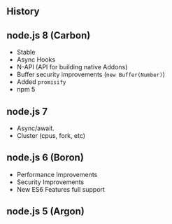 History
-

## node.js 8 (Carbon)

* Stable
* Async Hooks
* N-API (API for building native Addons)
* Buffer security improvements (`new Buffer(Number)`)
* Added `promisify`
* npm 5

## node.js 7

* Async/await.
* Cluster (cpus, fork, etc)

## node.js 6 (Boron)

* Performance Improvements
* Security Improvements
* New ES6 Features full support

## node.js 5 (Argon)
